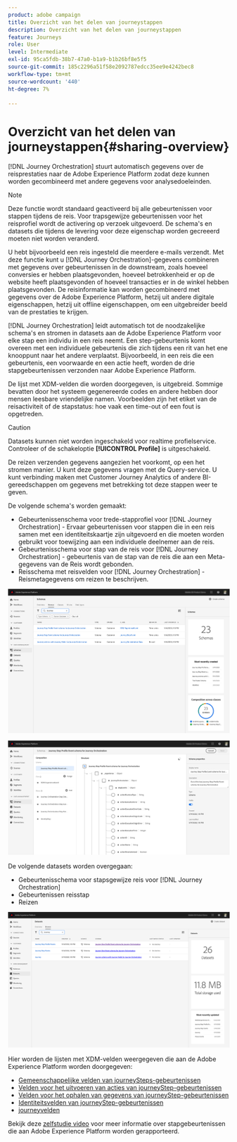 ```yaml
---
product: adobe campaign
title: Overzicht van het delen van journeystappen
description: Overzicht van het delen van journeystappen
feature: Journeys
role: User
level: Intermediate
exl-id: 95ca5fdb-38b7-47a0-b1a9-b1b26bf8e5f5
source-git-commit: 185c2296a51f58e2092787edcc35ee9e4242bec8
workflow-type: tm+mt
source-wordcount: '440'
ht-degree: 7%

---
```


# Overzicht van het delen van journeystappen{#sharing-overview}

[!DNL Journey Orchestration] stuurt automatisch gegevens over de reisprestaties naar de Adobe Experience Platform zodat deze kunnen worden gecombineerd met andere gegevens voor analysedoeleinden.

>[!NOTE]
>
>Deze functie wordt standaard geactiveerd bij alle gebeurtenissen voor stappen tijdens de reis. Voor trapsgewijze gebeurtenissen voor het reisprofiel wordt de activering op verzoek uitgevoerd. De schema&#39;s en datasets die tijdens de levering voor deze eigenschap worden gecreeerd moeten niet worden veranderd.

U hebt bijvoorbeeld een reis ingesteld die meerdere e-mails verzendt. Met deze functie kunt u [!DNL Journey Orchestration]-gegevens combineren met gegevens over gebeurtenissen in de downstream, zoals hoeveel conversies er hebben plaatsgevonden, hoeveel betrokkenheid er op de website heeft plaatsgevonden of hoeveel transacties er in de winkel hebben plaatsgevonden. De reisinformatie kan worden gecombineerd met gegevens over de Adobe Experience Platform, hetzij uit andere digitale eigenschappen, hetzij uit offline eigenschappen, om een uitgebreider beeld van de prestaties te krijgen.

[!DNL Journey Orchestration] leidt automatisch tot de noodzakelijke schema&#39;s en stromen in datasets aan de Adobe Experience Platform voor elke stap een individu in een reis neemt. Een step-gebeurtenis komt overeen met een individuele gebeurtenis die zich tijdens een rit van het ene knooppunt naar het andere verplaatst. Bijvoorbeeld, in een reis die een gebeurtenis, een voorwaarde en een actie heeft, worden de drie stapgebeurtenissen verzonden naar Adobe Experience Platform.

De lijst met XDM-velden die worden doorgegeven, is uitgebreid. Sommige bevatten door het systeem gegenereerde codes en andere hebben door mensen leesbare vriendelijke namen. Voorbeelden zijn het etiket van de reisactiviteit of de stapstatus: hoe vaak een time-out of een fout is opgetreden.

>[!CAUTION]
>
>Datasets kunnen niet worden ingeschakeld voor realtime profielservice. Controleer of de schakeloptie **[!UICONTROL Profile]** is uitgeschakeld.

De reizen verzenden gegevens aangezien het voorkomt, op een het stromen manier. U kunt deze gegevens vragen met de Query-service. U kunt verbinding maken met Customer Journey Analytics of andere BI-gereedschappen om gegevens met betrekking tot deze stappen weer te geven.

De volgende schema&#39;s worden gemaakt:

* Gebeurtenissenschema voor trede-stapprofiel voor [!DNL Journey Orchestration] - Ervaar gebeurtenissen voor stappen die in een reis samen met een identiteitskaartje zijn uitgevoerd en die moeten worden gebruikt voor toewijzing aan een individuele deelnemer aan de reis.
* Gebeurtenisschema voor stap van de reis voor [!DNL Journey Orchestration] - gebeurtenis van de stap van de reis die aan een Meta-gegevens van de Reis wordt gebonden.
* Reisschema met reisvelden voor [!DNL Journey Orchestration] - Reismetagegevens om reizen te beschrijven.

![](../assets/sharing1.png)

![](../assets/sharing2.png)

De volgende datasets worden overgegaan:

* Gebeurtenisschema voor stapsgewijze reis voor [!DNL Journey Orchestration]
* Gebeurtenissen reisstap
* Reizen

![](../assets/sharing3.png)

Hier worden de lijsten met XDM-velden weergegeven die aan de Adobe Experience Platform worden doorgegeven:

* [Gemeenschappelijke velden van journeySteps-gebeurtenissen](../building-journeys/sharing-common-fields.md)
* [Velden voor het uitvoeren van acties van journeyStep-gebeurtenissen](../building-journeys/sharing-execution-fields.md)
* [Velden voor het ophalen van gegevens van journeyStep-gebeurtenissen](../building-journeys/sharing-fetch-fields.md)
* [Identiteitsvelden van journeyStep-gebeurtenissen](../building-journeys/sharing-identity-fields.md)
* [journeyvelden](../building-journeys/sharing-journey-fields.md)

Bekijk deze [zelfstudie video](https://experienceleague.adobe.com/docs/journey-orchestration-learn/tutorials/reporting-step-events-to-adobe-experience-platform.html) voor meer informatie over stapgebeurtenissen die aan Adobe Experience Platform worden gerapporteerd.
